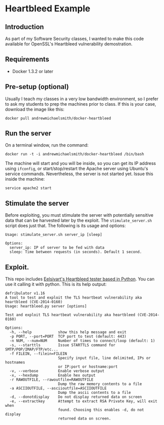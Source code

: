 # Heartbleed Example

## Introduction

As part of my Software Security classes, I wanted to make this code available
for OpenSSL's Heartbleed vulnerability demostration.

## Requirements

* Docker 1.3.2 or later

## Pre-setup (optional)

Usually I teach my classes in a very low bandwidth environment, so I prefer
to ask my students to prep the machines prior to class. If this is your case,
download the image like this:

```Shell
docker pull andrewmichaelsmith/docker-heartbleed
```

## Run the server

On a terminal window, run the command:

```Shell
docker run -t -i andrewmichaelsmith/docker-heartbleed /bin/bash
```

The machine will start and you will be inside, so you can get its IP address
using `ifconfig`, or start/stop/restart the Apache server using Ubuntu's
service commands. Nevertheless, the server is not started yet. Issue this
inside the machine:

```Shell
service apache2 start
```

## Stimulate the server

Before exploiting, you must stimulate the server with potentially sensitive
data that can be harvested later by the exploit. The `stimulate_server.sh`
script does just that. The following is its usage and options:

```Shell
Usage: stimulate_server.sh server_ip [sleep]

Options:
  server_ip: IP of server to be fed with data
  sleep: Time between requests (in seconds). Default 1 second.
```

## Exploit.

This repo includes
[Eelsivart's Heartbleed tester based in Python](https://gist.github.com/eelsivart/10174134).
You can use it calling it with python. This is its help output:

```Shell
defribulator v1.16
A tool to test and exploit the TLS heartbeat vulnerability aka heartbleed (CVE-2014-0160)
Usage: heartbleed.py server [options]

Test and exploit TLS heartbeat vulnerability aka heartbleed (CVE-2014-0160)

Options:
  -h, --help            show this help message and exit
  -p PORT, --port=PORT  TCP port to test (default: 443)
  -n NUM, --num=NUM     Number of times to connect/loop (default: 1)
  -s, --starttls        Issue STARTTLS command for SMTP/POP/IMAP/FTP/etc...
  -f FILEIN, --filein=FILEIN
                        Specify input file, line delimited, IPs or hostnames
                        or IP:port or hostname:port
  -v, --verbose         Enable verbose output
  -x, --hexdump         Enable hex output
  -r RAWOUTFILE, --rawoutfile=RAWOUTFILE
                        Dump the raw memory contents to a file
  -a ASCIIOUTFILE, --asciioutfile=ASCIIOUTFILE
                        Dump the ascii contents to a file
  -d, --donotdisplay    Do not display returned data on screen
  -e, --extractkey      Attempt to extract RSA Private Key, will exit when
                        found. Choosing this enables -d, do not display
                        returned data on screen.
```
